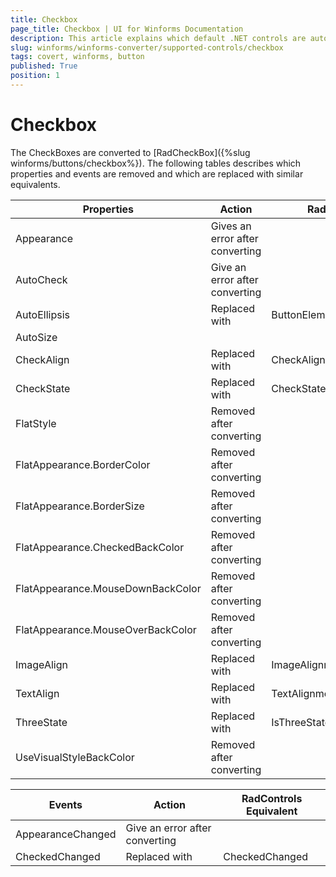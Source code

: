 ```yaml
---
title: Checkbox
page_title: Checkbox | UI for Winforms Documentation
description: This article explains which default .NET controls are automatically converted.
slug: winforms/winforms-converter/supported-controls/checkbox
tags: covert, winforms, button
published: True
position: 1
---
```


# Checkbox

The CheckBoxes are converted to [RadCheckBox]({%slug winforms/buttons/checkbox%}). The following tables describes which properties and events are removed and which are replaced with similar equivalents.

|Properties|Action|RadControls Equivalent|
|---|---|---|
|Appearance|Gives an error after converting|   |
|AutoCheck|Give an error after converting|   |
|AutoEllipsis|Replaced with|ButtonElement.TextElement.AutoEllipsis|
|AutoSize|   |   |
|CheckAlign|Replaced with|CheckAlignment|
|CheckState|Replaced with|CheckState|
|FlatStyle |Removed after converting|   |
|FlatAppearance.BorderColor|Removed after converting|   |
|FlatAppearance.BorderSize|Removed after converting|   |
|FlatAppearance.CheckedBackColor|Removed after converting|   |
|FlatAppearance.MouseDownBackColor|Removed after converting|   |
|FlatAppearance.MouseOverBackColor|Removed after converting|   |
|ImageAlign|Replaced with|ImageAlignment|
|TextAlign|Replaced with|TextAlignment|
|ThreeState|Replaced with|IsThreeState|
|UseVisualStyleBackColor|Removed after converting|   |

|Events|Action|RadControls Equivalent|
|---|---|---|
|AppearanceChanged|Give an error after converting|   |
|CheckedChanged|Replaced with|CheckedChanged|